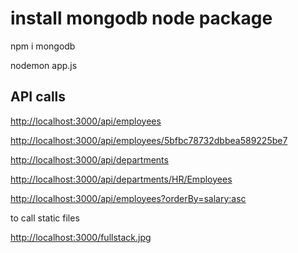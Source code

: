 # install mongodb node package

npm i mongodb

nodemon app.js

## API calls

<http://localhost:3000/api/employees>

<http://localhost:3000/api/employees/5bfbc78732dbbea589225be7>

<http://localhost:3000/api/departments>

<http://localhost:3000/api/departments/HR/Employees>

<http://localhost:3000/api/employees?orderBy=salary:asc>

to call static files

<http://localhost:3000/fullstack.jpg>
